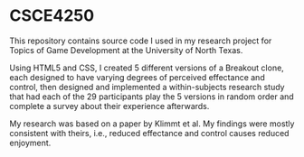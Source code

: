 # CSCE4250
This repository contains source code I used in my research project for Topics of Game Development at the University of North Texas.

Using HTML5 and CSS, I created 5 different versions of a Breakout clone, each designed to have  varying degrees of perceived effectance
and control, then designed and implemented a within-subjects research study that had each of the 29 participants play the 5 versions in
random order and complete a survey about their experience afterwards.

My research was based on a paper by Klimmt et al. My findings were mostly consistent with theirs, i.e., reduced effectance and control
causes reduced enjoyment.
